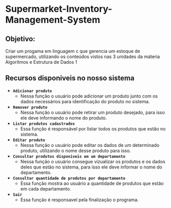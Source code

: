 # Supermarket-Inventory-Management-System
## Objetivo:
Criar um progama em linguagem c que gerencia um estoque de supermercado, utilizando os conteúdos vistos nas 3 unidades da máteria Algoritmos e Estrutura de Dados 1
## Recursos disponiveis no nosso sistema
- **`Adicionar produto`**
    - Nessa função o usuário pode adicionar um produto junto com os dados necessários para identificação do produto no sistema.
- **`Remover produto`** 
    - Nessa função o usuário pode retirar um produto desejado, para isso ele deve informando o nome do produto.
- **`Listar produtos cadastrados`**
    - Essa função é responsável por listar todos os produtos que estão no sistema.
- **`Editar produto`**
    - Nessa função o usuário pode editar os dados de um determinado produto, utilizando o nome desse produto para isso.
- **`Consultar produtos disponiveis em um departamento`**
    - Nessa função o usuário consegue vizualizar os produtos e os dados deles que estão no sistema, para isso ele deve informar o nome do departamento.
- **`Consultar quantidade de produtos por departamento`**
    - Essa função mostra ao usuário a quantidade de produtos que estão em cada departamento.
- **`Sair`**
    - Essa função é responsavel pela finalização o programa.
